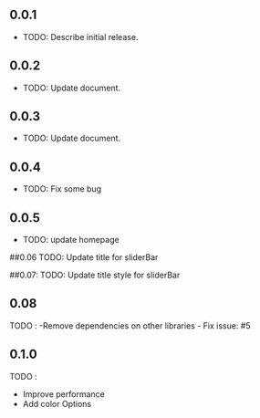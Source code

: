 ## 0.0.1
* TODO: Describe initial release.

## 0.0.2
* TODO: Update document.

## 0.0.3
* TODO: Update document.

## 0.0.4
* TODO: Fix some bug

## 0.0.5
* TODO: update homepage
  
##0.06
  TODO: Update title for sliderBar
  
##0.07:
  TODO: Update title style for sliderBar
  
## 0.08
  TODO :
     -Remove dependencies on other libraries
     - Fix issue: #5

## 0.1.0
TODO :
- Improve performance
- Add color Options
